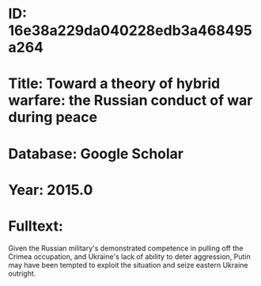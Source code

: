 # ID: 16e38a229da040228edb3a468495a264
# Title: Toward a theory of hybrid warfare: the Russian conduct of war during peace
# Database: Google Scholar
# Year: 2015.0
# Fulltext:
Given the Russian military's demonstrated competence in pulling off the Crimea occupation, and Ukraine's lack of ability to deter aggression, Putin may have been tempted to exploit the situation and seize eastern Ukraine outright.